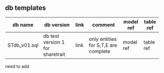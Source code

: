 ## db templates 

| db name | db version | link | comment | model ref | table ref |
| --- | ---- | --- | --- | ---  | --- |
| STdb_v01.sql | db test version 1 for sharetrait | link | only entities for S,T,E are complete | model ref | table ref |
need to add

